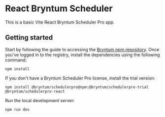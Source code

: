 # React Bryntum Scheduler 

This is a basic Vite React Bryntum Scheduler Pro app.

## Getting started 

 Start by following the guide to accessing the [Bryntum npm repository](https://bryntum.com/products/schedulerpro/docs/guide/SchedulerPro/npm-repository). Once you’ve logged in to the registry, install the dependencies using the following command:

```shell
npm install
```

If you don't have a Bryntum Scheduler Pro license, install the trial version:

```shell
npm install @bryntum/schedulerpro@npm:@bryntum/schedulerpro-trial @bryntum/schedulerpro-react
```

Run the local development server:

```shell
npm run dev
```